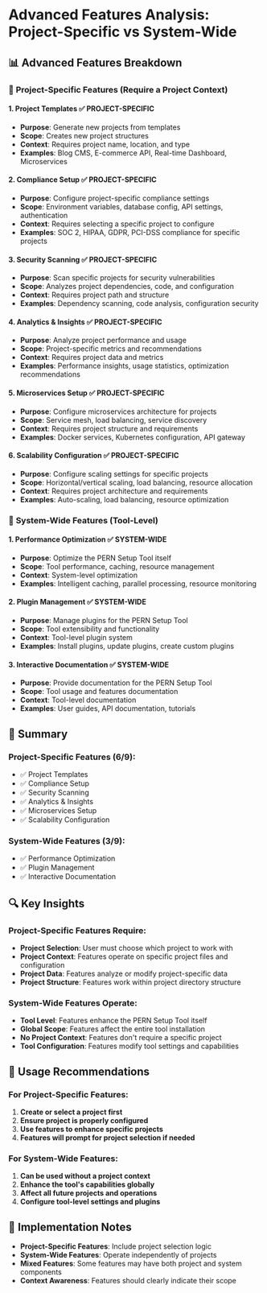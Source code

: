 # Advanced Features Analysis: Project-Specific vs System-Wide

## 📊 **Advanced Features Breakdown**

### 🎯 **Project-Specific Features (Require a Project Context)**

#### 1. **Project Templates** ✅ PROJECT-SPECIFIC
- **Purpose**: Generate new projects from templates
- **Scope**: Creates new project structures
- **Context**: Requires project name, location, and type
- **Examples**: Blog CMS, E-commerce API, Real-time Dashboard, Microservices

#### 2. **Compliance Setup** ✅ PROJECT-SPECIFIC  
- **Purpose**: Configure project-specific compliance settings
- **Scope**: Environment variables, database config, API settings, authentication
- **Context**: Requires selecting a specific project to configure
- **Examples**: SOC 2, HIPAA, GDPR, PCI-DSS compliance for specific projects

#### 3. **Security Scanning** ✅ PROJECT-SPECIFIC
- **Purpose**: Scan specific projects for security vulnerabilities
- **Scope**: Analyzes project dependencies, code, and configuration
- **Context**: Requires project path and structure
- **Examples**: Dependency scanning, code analysis, configuration security

#### 4. **Analytics & Insights** ✅ PROJECT-SPECIFIC
- **Purpose**: Analyze project performance and usage
- **Scope**: Project-specific metrics and recommendations
- **Context**: Requires project data and metrics
- **Examples**: Performance insights, usage statistics, optimization recommendations

#### 5. **Microservices Setup** ✅ PROJECT-SPECIFIC
- **Purpose**: Configure microservices architecture for projects
- **Scope**: Service mesh, load balancing, service discovery
- **Context**: Requires project structure and requirements
- **Examples**: Docker services, Kubernetes configuration, API gateway

#### 6. **Scalability Configuration** ✅ PROJECT-SPECIFIC
- **Purpose**: Configure scaling settings for specific projects
- **Scope**: Horizontal/vertical scaling, load balancing, resource allocation
- **Context**: Requires project architecture and requirements
- **Examples**: Auto-scaling, load balancing, resource optimization

### 🔧 **System-Wide Features (Tool-Level)**

#### 1. **Performance Optimization** ✅ SYSTEM-WIDE
- **Purpose**: Optimize the PERN Setup Tool itself
- **Scope**: Tool performance, caching, resource management
- **Context**: System-level optimization
- **Examples**: Intelligent caching, parallel processing, resource monitoring

#### 2. **Plugin Management** ✅ SYSTEM-WIDE
- **Purpose**: Manage plugins for the PERN Setup Tool
- **Scope**: Tool extensibility and functionality
- **Context**: Tool-level plugin system
- **Examples**: Install plugins, update plugins, create custom plugins

#### 3. **Interactive Documentation** ✅ SYSTEM-WIDE
- **Purpose**: Provide documentation for the PERN Setup Tool
- **Scope**: Tool usage and features documentation
- **Context**: Tool-level documentation
- **Examples**: User guides, API documentation, tutorials

## 🎯 **Summary**

### **Project-Specific Features (6/9):**
- ✅ Project Templates
- ✅ Compliance Setup  
- ✅ Security Scanning
- ✅ Analytics & Insights
- ✅ Microservices Setup
- ✅ Scalability Configuration

### **System-Wide Features (3/9):**
- ✅ Performance Optimization
- ✅ Plugin Management
- ✅ Interactive Documentation

## 🔍 **Key Insights**

### **Project-Specific Features Require:**
- **Project Selection**: User must choose which project to work with
- **Project Context**: Features operate on specific project files and configuration
- **Project Data**: Features analyze or modify project-specific data
- **Project Structure**: Features work within project directory structure

### **System-Wide Features Operate:**
- **Tool Level**: Features enhance the PERN Setup Tool itself
- **Global Scope**: Features affect the entire tool installation
- **No Project Context**: Features don't require a specific project
- **Tool Configuration**: Features modify tool settings and capabilities

## 🚀 **Usage Recommendations**

### **For Project-Specific Features:**
1. **Create or select a project first**
2. **Ensure project is properly configured**
3. **Use features to enhance specific projects**
4. **Features will prompt for project selection if needed**

### **For System-Wide Features:**
1. **Can be used without a project context**
2. **Enhance the tool's capabilities globally**
3. **Affect all future projects and operations**
4. **Configure tool-level settings and plugins**

## 📝 **Implementation Notes**

- **Project-Specific Features**: Include project selection logic
- **System-Wide Features**: Operate independently of projects
- **Mixed Features**: Some features may have both project and system components
- **Context Awareness**: Features should clearly indicate their scope
